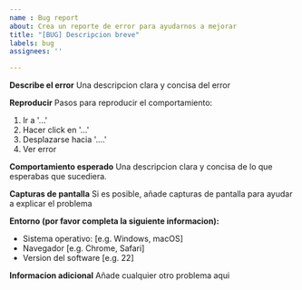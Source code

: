 ```yaml
---
name : Bug report
about: Crea un reporte de error para ayudarnos a mejorar
title: "[BUG] Descripcion breve"
labels: bug
assignees: ''

---
```


**Describe el error**
Una descripcion clara y concisa del error

**Reproducir**
Pasos para reproducir el comportamiento:

1. Ir a '...'
2. Hacer click en '...'
3. Desplazarse hacia '....'
4. Ver error

**Comportamiento esperado**
Una descripcion clara y concisa de lo que esperabas que sucediera.

**Capturas de pantalla**
Si es posible, añade capturas de pantalla para ayudar a explicar el problema

**Entorno (por favor completa la siguiente informacion):**

* Sistema operativo: [e.g. Windows, macOS]
* Navegador [e.g. Chrome, Safari]
* Version del software [e.g. 22]

**Informacion adicional**
Añade cualquier otro problema aqui